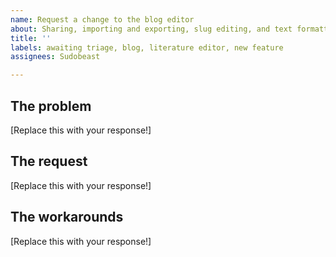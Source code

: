 ```yaml
---
name: Request a change to the blog editor
about: Sharing, importing and exporting, slug editing, and text formatting
title: ''
labels: awaiting triage, blog, literature editor, new feature
assignees: Sudobeast

---
```


## The problem

<!--
Hi! Thanks for leaving an issue. Be sure to remove the default text but keep the headers! Yes, this includes the default text! 

What's stopping you from working at your best in the editor? 
Example: "I want to highlight text, but there isn't a button to do it in the editor."
-->

[Replace this with your response!]

## The request

<!--
Here is where you explain what you want the developers to do.
Example: "There should be a button to let me highlight text."
-->

[Replace this with your response!]

## The workarounds

<!--
Have you tried any alternatives to your proposal? If not, just erase this entire category. 
Example: "I can use the source editor and wrap the text with a span tag, attach a class to it, and modify my custom CSS."

What are the disadvantages to these workarounds? 
Example: "This alternative is too tedious in comparison to having a simple button on the blog editor itself."
-->

[Replace this with your response!]
